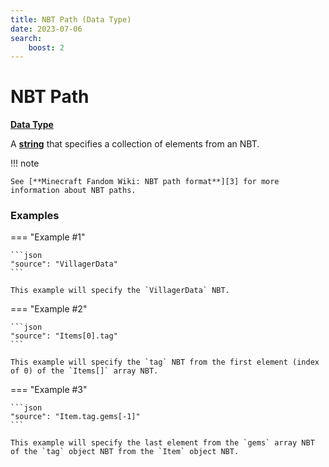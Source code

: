 ```yaml
---
title: NBT Path (Data Type)
date: 2023-07-06
search:
    boost: 2
---
```


#   NBT Path

[**Data Type**][1]

A [**string**][2] that specifies a collection of elements from an NBT.


!!! note

    See [**Minecraft Fandom Wiki: NBT path format**][3] for more information about NBT paths.


### Examples

=== "Example #1"

    ```json
    "source": "VillagerData"
    ```

    This example will specify the `VillagerData` NBT.


=== "Example #2"

    ```json
    "source": "Items[0].tag"
    ```

    This example will specify the `tag` NBT from the first element (index of 0) of the `Items[]` array NBT.


=== "Example #3"

    ```json
    "source": "Item.tag.gems[-1]"
    ```

    This example will specify the last element from the `gems` array NBT of the `tag` object NBT from the `Item` object NBT.



[1]: ../data_types.md
[2]: https://origins.readthedocs.io/en/latest/types/data_types/string
[3]: https://minecraft.fandom.com/wiki/NBT_path_format

